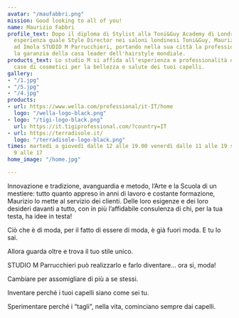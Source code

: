 ```yaml
---
avatar: "/maufabbri.png"
mission: Good looking to all of you!
name: Maurizio Fabbri
profile_text: Dopo il diploma di Stylist alla Toni&Guy Academy di Londra e anni di
  esperienza quale Style Director nei saloni londinesi Toni&Guy, Maurizio Fabbri apre
  ad Imola STUDIO M Parrucchieri, portando nella sua città la professionalità, l'estro,
  la garanzia della casa leader dell'hairstyle mondiale.
products_text: Lo studio M si affida all'esperienza e professionalità delle migliori
  case di cosmetici per la bellezza e salute dei tuoi capelli.
gallery:
- "/1.jpg"
- "/5.jpg"
- "/4.jpg"
products:
- url: https://www.wella.com/professional/it-IT/home
  logo: "/wella-logo-black.png"
- logo: "/tigi-logo-black.png"
  url: https://it.tigiprofessional.com/?country=IT
- url: https://terradisole.it/
  logo: "/terradisole-logo-black.png"
times: martedì a giovedì dalle 12 alle 19.00 venerdì dalle 11 alle 19 sabato dalle
  9 alle 17
home_image: "/home.jpg"

---
```

Innovazione e tradizione, avanguardia e metodo, l’Arte e la Scuola di un mestiere: tutto quanto appreso in anni di lavoro e costante formazione, Maurizio lo mette al servizio dei clienti. Delle loro esigenze e dei loro desideri davanti a tutto, con in più l’affidabile consulenza di chi, per la tua testa, ha idee in testa!


Ciò che è di moda, per il fatto di essere di moda, è già fuori moda. E tu lo sai.

 Allora guarda oltre e trova il tuo stile unico.

 STUDIO M Parrucchieri può realizzarlo e farlo diventare… ora sì, moda!

Cambiare per assomigliare di più a se stessi.

Inventare perché i tuoi capelli siano come sei tu.

Sperimentare perché i “tagli”, nella vita, cominciano sempre dai capelli.